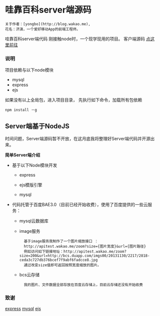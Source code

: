 哇靠百科server端源码
============

    关于作者：[yongbo](http://blog.wakao.me),
    花名：济滇，一个爱好移动App的前端工程师。

哇靠百科server端代码
刚接触node时，一个现学现用的项目。
客户端源码 [点这里前往](https://github.com/yongbo000/wakao-app)

### 说明

项目依赖与以下node模块

* mysql
* express
* ejs

如果没有以上全局包，进入项目目录，
先执行如下命令，加载所有包依赖

    npm install －g


## Server端基于NodeJS

时间问题，Server端源码暂不开放，在这月底我将整理好Server端代码并开源出来。

**简单Server端介绍**

- 基于以下Node模块开发

    * express

    * ejs模版引擎

    * mysql

- 代码托管于百度BAE3.0（目前已经开始收费），使用了百度提供的一些云服务：

    * mysql云数据库

    * image服务

            基于image服务我制作了一个图片缩放接口 ：
            http://apitest.wakao.me/zoom?size={图片宽度}&url={图片路径}
            例如访问如下链接地址：http://apitest.wakao.me/zoom?size=200&url=http://bcs.duapp.com/imgs00/20131130/2217/2818-ceda3c727db376bcef7f9abf6fadcce8.jpg
            通过改变size值即可返回按照宽度缩放的图片。

    * bcs云存储

            我的图片、文件数据全部存放在百度云存储上，目前云存储还没有开始收费




### 致谢

[express](https://github.com/visionmedia/express)
[mysql](https://github.com/felixge/node-mysql)
[ejs](https://github.com/visionmedia/ejs)
